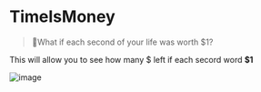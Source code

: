 # TimeIsMoney
 > 🤑What if each second of your life was worth $1?


This will allow you to see how many $ left if each secord word **$1**

![image](https://github.com/developedbyjk/TimeIsMoney/assets/71823598/edbe3a4a-6b83-4927-98cf-56d4e0f30957)


